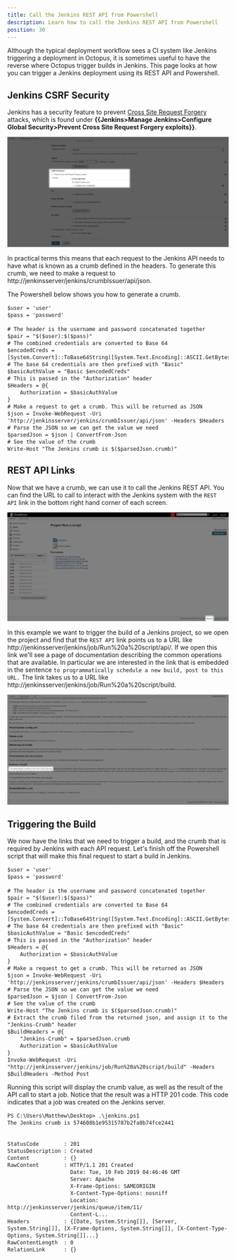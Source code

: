 ```yaml
---
title: Call the Jenkins REST API from Powershell
description: Learn how to call the Jenkins REST API from Powershell
position: 30
---
```


Although the typical deployment workflow sees a CI system like Jenkins triggering a deployment in Octopus, it is sometimes useful to have the reverse where Octopus trigger builds in Jenkins. This page looks at how you can trigger a Jenkins deployment using its REST API and Powershell.

## Jenkins CSRF Security

Jenkins has a security feature to prevent [Cross Site Request Forgery](https://support.cloudbees.com/hc/en-us/articles/219257077-CSRF-Protection-Explained) attacks, which is found under **{{Jenkins>Manage Jenkins>Configure Global Security>Prevent Cross Site Request Forgery exploits}}**.

![](images/csrf.png)

In practical terms this means that each request to the Jenkins API needs to have what is known as a crumb defined in the headers. To generate this crumb, we need to make a request to http://jenkinsserver/jenkins/crumbIssuer/api/json.

The Powershell below shows you how to generate a crumb.

```
$user = 'user'
$pass = 'password'

# The header is the username and password concatenated together
$pair = "$($user):$($pass)"
# The combined credentials are converted to Base 64
$encodedCreds = [System.Convert]::ToBase64String([System.Text.Encoding]::ASCII.GetBytes($pair))
# The base 64 credentials are then prefixed with "Basic"
$basicAuthValue = "Basic $encodedCreds"
# This is passed in the "Authorization" header
$Headers = @{
    Authorization = $basicAuthValue
}
# Make a request to get a crumb. This will be returned as JSON
$json = Invoke-WebRequest -Uri 'http://jenkinsserver/jenkins/crumbIssuer/api/json' -Headers $Headers
# Parse the JSON so we can get the value we need
$parsedJson = $json | ConvertFrom-Json
# See the value of the crumb
Write-Host "The Jenkins crumb is $($parsedJson.crumb)"
```

## REST API Links

Now that we have a crumb, we can use it to call the Jenkins REST API. You can find the URL to call to interact with the Jenkins system with the `REST API` link in the bottom right hand corner of each screen.

![](images/restapi.png)

In this example we want to trigger the build of a Jenkins project, so we open the project and find that the `REST API` link points us to a URL like http://jenkinsserver/jenkins/job/Run%20a%20script/api/. If we open this link we'll see a page of documentation describing the common operations that are available. In particular we are interested in the link that is embedded in the sentence `to programmatically schedule a new build, post to this URL.` The link takes us to a URL like http://jenkinsserver/jenkins/job/Run%20a%20script/build.

![](images/restapidocs.png)

## Triggering the Build

We now have the links that we need to trigger a build, and the crumb that is required by Jenkins with each API request. Let's finish off the Powershell script that will make this final request to start a build in Jenkins.

```
$user = 'user'
$pass = 'password'

# The header is the username and password concatenated together
$pair = "$($user):$($pass)"
# The combined credentials are converted to Base 64
$encodedCreds = [System.Convert]::ToBase64String([System.Text.Encoding]::ASCII.GetBytes($pair))
# The base 64 credentials are then prefixed with "Basic"
$basicAuthValue = "Basic $encodedCreds"
# This is passed in the "Authorization" header
$Headers = @{
    Authorization = $basicAuthValue
}
# Make a request to get a crumb. This will be returned as JSON
$json = Invoke-WebRequest -Uri 'http://jenkinsserver/jenkins/crumbIssuer/api/json' -Headers $Headers
# Parse the JSON so we can get the value we need
$parsedJson = $json | ConvertFrom-Json
# See the value of the crumb
Write-Host "The Jenkins crumb is $($parsedJson.crumb)"
# Extract the crumb filed from the returned json, and assign it to the "Jenkins-Crumb" header
$BuildHeaders = @{
    "Jenkins-Crumb" = $parsedJson.crumb
    Authorization = $basicAuthValue
}
Invoke-WebRequest -Uri "http://jenkinsserver/jenkins/job/Run%20a%20script/build" -Headers $BuildHeaders -Method Post
```

Running this script will display the crumb value, as well as the result of the API call to start a job. Notice that the result was a HTTP 201 code. This code indicates that a job was created on the Jenkins server.

```
PS C:\Users\Matthew\Desktop> .\jenkins.ps1
The Jenkins crumb is 574608b1e95315787b2fa0b74fce2441


StatusCode        : 201
StatusDescription : Created
Content           : {}
RawContent        : HTTP/1.1 201 Created
                    Date: Tue, 19 Feb 2019 04:46:46 GMT
                    Server: Apache
                    X-Frame-Options: SAMEORIGIN
                    X-Content-Type-Options: nosniff
                    Location: http://jenkinsserver/jenkins/queue/item/11/
                    Content-L...
Headers           : {[Date, System.String[]], [Server, System.String[]], [X-Frame-Options, System.String[]], [X-Content-Type-Options, System.String[]]...}
RawContentLength  : 0
RelationLink      : {}
```

